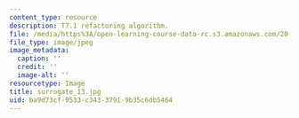 ```yaml
---
content_type: resource
description: T7.1 refactoring algorithm.
file: /media/https%3A/open-learning-course-data-rc.s3.amazonaws.com/20-109-laboratory-fundamentals-in-biological-engineering-fall-2007/ba9d73cf9533c34337919b35c6db5464_surrogate_13.jpg
file_type: image/jpeg
image_metadata:
  caption: ''
  credit: ''
  image-alt: ''
resourcetype: Image
title: surrogate_13.jpg
uid: ba9d73cf-9533-c343-3791-9b35c6db5464
---
```

